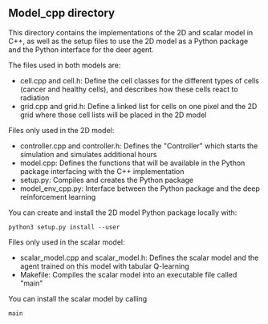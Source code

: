 ## Model_cpp directory

This directory contains the implementations of the 2D and scalar model in C++, 
as well as the setup files to use the 2D model as a Python package and the Python interface for the deer agent.

The files used in both models are:

* cell.cpp and cell.h: Define the cell classes for the different types of cells (cancer and healthy cells), and describes how these cells react to radiation
* grid.cpp and grid.h: Define a linked list for cells on one pixel and the 2D grid where those cell lists will be placed in the 2D model

Files only used in the 2D model:

* controller.cpp and controller.h: Defines the "Controller" which starts the simulation and simulates additional hours
* model.cpp: Defines the functions that will be available in the Python package interfacing with the C++ implementation
* setup.py: Compiles and creates the Python package
* model_env_cpp.py: Interface between the Python package and the deep reinforcement learning

You can create and install the 2D model Python package locally with:

```
python3 setup.py install --user
```

Files only used in the scalar model:

* scalar_model.cpp and scalar_model.h: Defines the scalar model and the agent trained on this model with tabular Q-learning
* Makefile: Compiles the scalar model into an executable file called "main"

You can install the scalar model by calling 
```
main
```